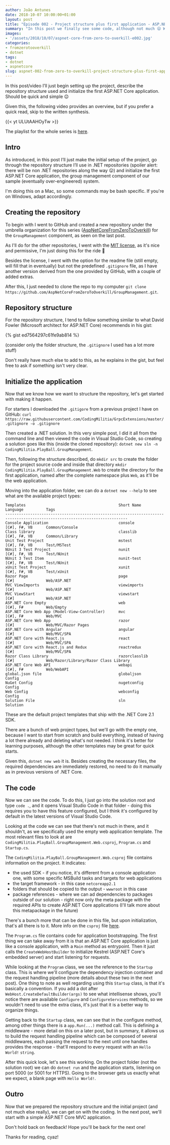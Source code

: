 ```yaml
---
author: João Antunes
date: 2018-10-07 10:00:00+01:00
layout: post
title: "Episode 002 - Project structure plus first application - ASP.NET Core: From 0 to overkill"
summary: "In this post we finally see some code, although not much 😛 We start by checking out the project structure that'll be used in .NET repositories and then find our way through the command line to create the solution and C# project for the group management component."
images:
- '/assets/2018/10/07/aspnet-core-from-zero-to-overkill-e002.jpg'
categories:
- fromzerotooverkill
- dotnet
tags:
- dotnet
- aspnetcore
slug: aspnet-002-from-zero-to-overkill-project-structure-plus-first-application
---
```


In this post/video I’ll just begin setting up the project, describe the repository structure used and initialize the first ASP.NET Core application. Should be quick and simple 😉

Given this, the following video provides an overview, but if you prefer a quick read, skip to the written synthesis.

{{< yt ULUtAAHOyTw >}}

The playlist for the whole series is [here](https://www.youtube.com/playlist?list=PLN0oN9Azm_MMAjk3nhRnmHdr1l0160Dhs).
<br />

## Intro
As introduced, in this post I’ll just make the initial setup of the project, go through the repository structure I’ll use in .NET repositories (spoiler alert: there will be non .NET repositories along the way 😛) and initialize the first ASP.NET Core application, the group management component of our sample (eventually over-engineered) system.

I'm doing this on a Mac, so some commands may be bash specific. If you're on Windows, adapt accordingly.

## Creating the repository

To begin with I went to GitHub and created a new repository under the umbrella organization for this series ([AspNetCoreFromZeroToOverkill](https://github.com/AspNetCoreFromZeroToOverkill)) for the `GroupManagement` component, as seen on the last post.

As I'll do for the other repositories, I went with the [MIT license](https://opensource.org/licenses/MIT), as it's nice and permissive, I'm just doing this for the ride 🙂

Besides the license, I went with the option for the readme file (still empty, will fill that in eventually) but not the predefined `.gitignore` file, as I have another version derived from the one provided by GitHub, with a couple of added extras.

After this, I just needed to clone the repo to my computer `git clone https://github.com/AspNetCoreFromZeroToOverkill/GroupManagement.git`.

## Repository structure

For the repository structure, I tend to follow something similar to what David Fowler (Microsoft architect for ASP.NET Core) recommends in his gist:

{% gist ed7564297c61fe9ab814 %}

(consider only the folder structure, the `.gitignore` I used has a lot more stuff)

Don't really have much else to add to this, as he explains in the gist, but feel free to ask if something isn't very clear.

## Initialize the application

Now that we know how we want to structure the repository, let's get started with making it happen.

For starters I downloaded the `.gitigore` from a previous project I have on GitHub: `curl https://raw.githubusercontent.com/CodingMilitia/GrpcExtensions/master/.gitignore -o .gitignore`

Then created a .NET solution. In this very simple post, I did it all from the command line and then viewed the code in Visual Studio Code, so creating a solution goes like this (inside the cloned repository): `dotnet new sln -n CodingMilitia.PlayBall.GroupManagement`.

Then, following the structure described, do `mkdir src` to create the folder for the project source code and inside that directory `mkdir CodingMilitia.PlayBall.GroupManagement.Web` to create the directory for the first application, named after the complete namespace plus `Web`, as it'll be the web application. 

Moving into the application folder, we can do a `dotnet new --help` to see what are the available project types:

```
Templates                                         Short Name         Language          Tags
----------------------------------------------------------------------------------------------------------------------------
Console Application                               console            [C#], F#, VB      Common/Console
Class library                                     classlib           [C#], F#, VB      Common/Library
Unit Test Project                                 mstest             [C#], F#, VB      Test/MSTest
NUnit 3 Test Project                              nunit              [C#], F#, VB      Test/NUnit
NUnit 3 Test Item                                 nunit-test         [C#], F#, VB      Test/NUnit
xUnit Test Project                                xunit              [C#], F#, VB      Test/xUnit
Razor Page                                        page               [C#]              Web/ASP.NET
MVC ViewImports                                   viewimports        [C#]              Web/ASP.NET
MVC ViewStart                                     viewstart          [C#]              Web/ASP.NET
ASP.NET Core Empty                                web                [C#], F#          Web/Empty
ASP.NET Core Web App (Model-View-Controller)      mvc                [C#], F#          Web/MVC
ASP.NET Core Web App                              razor              [C#]              Web/MVC/Razor Pages
ASP.NET Core with Angular                         angular            [C#]              Web/MVC/SPA
ASP.NET Core with React.js                        react              [C#]              Web/MVC/SPA
ASP.NET Core with React.js and Redux              reactredux         [C#]              Web/MVC/SPA
Razor Class Library                               razorclasslib      [C#]              Web/Razor/Library/Razor Class Library
ASP.NET Core Web API                              webapi             [C#], F#          Web/WebAPI
global.json file                                  globaljson                           Config
NuGet Config                                      nugetconfig                          Config
Web Config                                        webconfig                            Config
Solution File                                     sln                                  Solution
```

These are the default project templates that ship with the .NET Core 2.1 SDK.

There are a bunch of web project types, but we'll go with the empty one, because I want to start from scratch and build everything, instead of having a lot there already and deleting what's not needed. I think it's better for learning purposes, although the other templates may be great for quick starts.

Given this, `dotnet new web` it is. Besides creating the necessary files, the required dependencies are immediately restored, no need to do it manually as in previous versions of .NET Core.

## The code

Now we can see the code. To do this, I just go into the solution root and type `code .`, and it opens Visual Studio Code in that folder - doing this requires you to have this feature configured, but I think it's configured by default in the latest versions of Visual Studio Code.

Looking at the code we can see that there's not much in there, and it shouldn't, as we specifically used the empty web application template. The most relevant files to look at are `CodingMilitia.PlayBall.GroupManagement.Web.csproj`, `Program.cs` and `Startup.cs`.

The `CodingMilitia.PlayBall.GroupManagement.Web.csproj` file contains information on the project. 
It indicates:
- the used SDK - if you notice, it's different from a console application one, with some specific MSBuild tasks and targets for web applications
- the target framework - in this case `netcoreapp2.1`
- folders that should be copied to the output - `wwwroot` in this case
- package references - where we can ad dependencies to packages outside of our solution - right now only the meta package with the required APIs to create ASP.NET Core applications (I'll talk more about this metapackage in the future)

There's a bunch more that can be done in this file, but upon initialization, that's all there is to it. More info on the `csproj` file [here](https://docs.microsoft.com/en-us/dotnet/core/tools/csproj).

The `Program.cs` file contains code for application bootstrapping. The first thing we can take away from it is that an ASP.NET Core application is just like a console application, with a `Main` method as entrypoint. Then it just calls the `CreateWebHostBuilder` to initialize Kestrel (ASP.NET Core's embedded server) and start listening for requests.

While looking at the `Program` class, we see the reference to the `Startup` class. This is where we'll configure the dependency injection container and the request handling pipeline (more details about these two in the next post). 
One thing to note as well regarding using this `Startup` class, is that it's basically a convention. If you add a dot after `WebHost.CreateDefaultBuilder(args)` to see what intellisense shows, you'll notice there are available `Configure` and `ConfigureServices` methods, so we wouldn't need to use the extra class, it's just that it is a better way to organize things.

Getting back to the `Startup` class, we can see that in the configure method, among other things there is a `app.Run(...)` method call. This is defining a middleware - more detail on this on a later post, but in summary, it allows us to build the request handling pipeline which can be composed of several middlewares, each passing the request to the next until one handles provides the response - that'll respond to every request with an `Hello World!` `string`.

After this quick look, let's see this working. On the project folder (not the solution root) we can do `dotnet run` and the application starts, listening on port 5000 (or 5001 for HTTPS). Going to the browser gets us exactly what we expect, a blank page with `Hello World!`.

## Outro

Now that we prepared the repository structure and the initial project (and not much else really), we can get on with the coding.
In the next post, we'll start with a simple ASP.NET Core MVC application.

Don't hold back on feedback! Hope you'll be back for the next one!

Thanks for reading, cyaz!